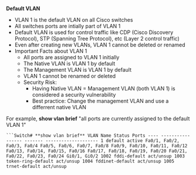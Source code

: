 **Default VLAN**
- VLAN 1 is the default VLAN on all Cisco switches
- All switches ports are intially part of VLAN 1
- Default VLAN is used for control traffic like CDP (Cisco Discovery Protocol), STP (Spanning Tree Protocol), etc (Layer 2 control traffic)
- Even after creating new VLANs, VLAN 1 cannot be deleted or renamed
- Important Facts about VLAN 1
	- All ports are assigned to VLAN 1 initially
	- The Native VLAN is VLAN 1 by default
	- The Management VLAN is VLAN 1 by default
	- VLAN 1 cannot be renamed or deleted
	- Security Risk:
		- Having Native VLAN = Management VLAN (both VLAN 1) is considered a security vulnerability
		- Best practice: Change the management VLAN and use a differrent native VLAN

For example, **show vlan brief** "all ports are currently assigned to the default VLAN 1"
```
```Switch# **show vlan brief** VLAN Name Status Ports ---- ----------------- ------- -------------------- 1 default active Fa0/1, Fa0/2, Fa0/3, Fa0/4 Fa0/5, Fa0/6, Fa0/7, Fa0/8 Fa0/9, Fa0/10, Fa0/11, Fa0/12 Fa0/13, Fa0/14, Fa0/15, Fa0/16 Fa0/17, Fa0/18, Fa0/19, Fa0/20 Fa0/21, Fa0/22, Fa0/23, Fa0/24 Gi0/1, Gi0/2 1002 fddi-default act/unsup 1003 token-ring-default act/unsup 1004 fddinet-default act/unsup 1005 trnet-default act/unsup
